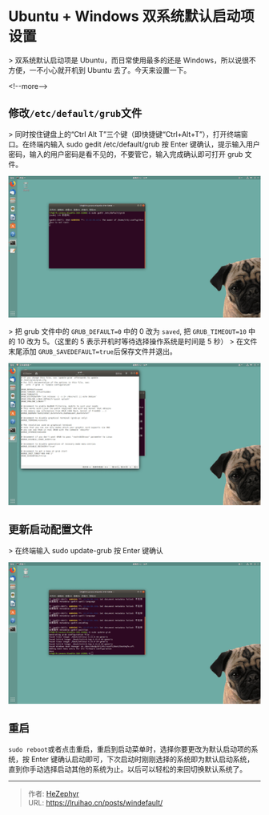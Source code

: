# Ubuntu &#43; Windows 双系统默认启动项设置


&gt; 双系统默认启动项是 Ubuntu，而日常使用最多的还是 Windows，所以说很不方便，一不小心就开机到 Ubuntu 去了。今天来设置一下。

&lt;!--more--&gt;

## 修改`/etc/default/grub`文件

&gt; 同时按住键盘上的“Ctrl Alt T”三个键（即快捷键“Ctrl&#43;Alt&#43;T”），打开终端窗口。在终端内输入 sudo gedit /etc/default/grub 按 Enter 键确认，提示输入用户密码，输入的用户密码是看不见的，不要管它，输入完成确认即可打开 grub 文件。

![1](images/1.png)

&gt; 把 grub 文件中的 `GRUB_DEFAULT=0` 中的 0 改为 `saved`, 把 `GRUB_TIMEOUT=10` 中的 10 改为 5。（这里的 5 表示开机时等待选择操作系统是时间是 5 秒）
&gt; 在文件末尾添加 `GRUB_SAVEDEFAULT=true`后保存文件并退出。

![2](images/2.png)

## 更新启动配置文件

&gt; 在终端输入 sudo update-grub 按 Enter 键确认

![3](images/3.png)

## 重启

`sudo reboot`或者点击重启，重启到启动菜单时，选择你要更改为默认启动项的系统，按 Enter 键确认启动即可，下次启动时刚刚选择的系统即为默认启动系统，直到你手动选择启动其他的系统为止。以后可以轻松的来回切换默认系统了。


---

> 作者: [HeZephyr](https://github.com/HeZephyr)  
> URL: https://lruihao.cn/posts/windefault/  

